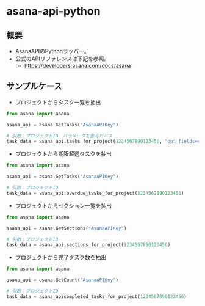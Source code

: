 # asana-api-python

## 概要
- AsanaAPIのPythonラッパー。
- 公式のAPIリファレンスは下記を参照。
  - https://developers.asana.com/docs/asana
## サンプルケース
- プロジェクトからタスク一覧を抽出

```python
from asana import asana

asana_api = asana.GetTasks("AsanaAPIKey")

# 引数：プロジェクトID、パラメータを含んだパス
task_data = asana_api.tasks_for_project(1234567890123456, "opt_fields=completed,name")
```

- プロジェクトから期限超過タスクを抽出

```python
from asana import asana

asana_api = asana.GetTasks("AsanaAPIKey")

# 引数：プロジェクトID
task_data = asana_api.overdue_tasks_for_project(1234567890123456)
```
- プロジェクトからセクション一覧を抽出

```python
from asana import asana

asana_api = asana.GetSections("AsanaAPIKey")

# 引数：プロジェクトID
task_data = asana_api.sections_for_project(1234567890123456)
```

- プロジェクトから完了タスク数を抽出

```python
from asana import asana

asana_api = asana.GetCount("AsanaAPIKey")

# 引数：プロジェクトID
task_data = asana_apicompleted_tasks_for_project(1234567890123456)
```


